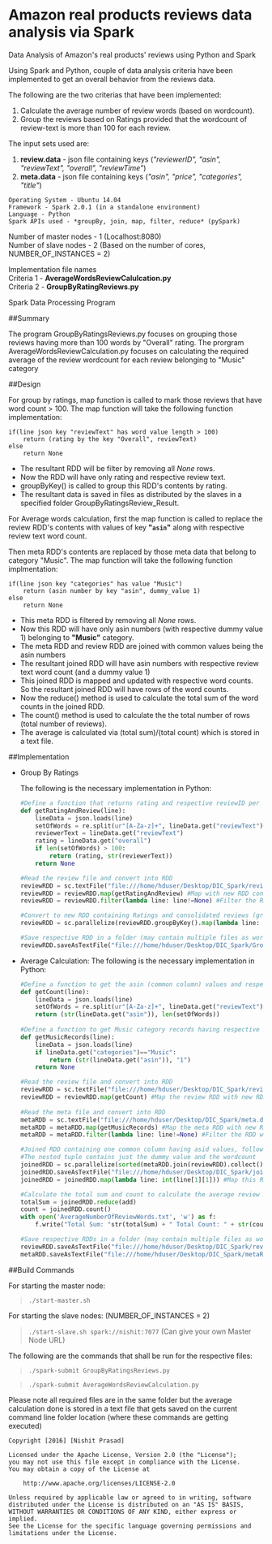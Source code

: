 # Amazon real products reviews data analysis via Spark
Data Analysis of Amazon's real products' reviews using Python and Spark

Using Spark and Python, couple of data analysis criteria have been implemented to get an overall behavior from the reviews data.

The following are the two criterias that have been implemented:  
1. Calculate the average number of review words (based on wordcount).  
2. Group the reviews based on Ratings provided that the wordcount of review-text is more than 100 for each review.  

The input sets used are:  
1. **review.data** - json file containing keys (*"reviewerID", "asin", "reviewText", "overall", "reviewTime"*)  
2. **meta.data** - json file containing keys (*"asin", "price", "categories", "title"*)  
```
Operating System - Ubuntu 14.04  
Framework - Spark 2.0.1 (in a standalone environment)  
Language - Python  
Spark APIs used - *groupBy, join, map, filter, reduce* (pySpark)  
```
Number of master nodes - 1  (Localhost:8080)  
Number of slave nodes - 2 (Based on the number of cores, NUMBER_OF_INSTANCES = 2)  

Implementation file names  
Criteria 1 - **AverageWordsReviewCalulcation.py**  
Criteria 2 - **GroupByRatingReviews.py**

Spark Data Processing Program

##Summary

The program GroupByRatingsReviews.py focuses on grouping those reviews having more than 100 words by "Overall" rating.
The prorgram AverageWordsReviewCalculation.py focuses on calculating the required average of the review wordcount for each review belonging to "Music" category

##Design

For group by ratings, map function is called to mark those reviews that have word count > 100. The map function will take the following function implementation:
```
if(line json key "reviewText" has word value length > 100)
	return (rating by the key "Overall", reviewText)
else
	return None
```
- The resultant RDD will be filter by removing all *None* rows.
- Now the RDD will have only rating and respective review text.
- groupByKey() is called to group this RDD's contents by rating.
- The resultant data is saved in files as distributed by the slaves in a specified folder GroupByRatingsReview_Result.

For Average words calculation, first the map function is called to replace the review RDD's contents with values of key **"```asin```"** along with respective review text word count.

Then meta RDD's contents are replaced by those meta data that belong to category "Music". The map function will take the following function implmentation:
```
if(line json key "categories" has value "Music")
	return (asin number by key "asin", dummy_value 1)
else
	return None
```
- This meta RDD is filtered by removing all *None* rows.
- Now this RDD will have only asin numbers (with respective dummy value 1) belonging to **"Music"** category.
- The meta RDD and review RDD are joined with common values being the asin numbers
- The resultant joined RDD will have asin numbers with respective review text word count (and a dummy value 1)
- This joined RDD is mapped and updated with respective word counts. So the resultant joined RDD will have rows of the word counts.
- Now the reduce() method is used to calculate the total sum of the word counts in the joined RDD.
- The count() method is used to calculate the the total number of rows (total number of reviews).
- The average is calculated via (total sum)/(total count) which is stored in a text file.


##Implementation

- Group By Ratings

    The following is the necessary implementation in Python:
    ```python
    #Define a function that returns rating and respective reviewID per record
    def getRatingAndReview(line):
    	lineData = json.loads(line)
    	setOfWords = re.split(ur"[A-Za-z]+", lineData.get("reviewText"), flags = re.UNICODE)
    	reviewerText = lineData.get("reviewText")
    	rating = lineData.get("overall")
    	if len(setOfWords) > 100:
    		return (rating, str(reviewerText))
    	return None
    
    #Read the review file and convert into RDD
    reviewRDD = sc.textFile("file:///home/hduser/Desktop/DIC_Spark/review.data")
    reviewRDD = reviewRDD.map(getRatingAndReview) #Map with new RDD containing just Rating and Respective Review
    reviewRDD = reviewRDD.filter(lambda line: line!=None) #Filter the RDD with any record having no 'None' values
    
    #Convert to new RDD containing Ratings and consolidated reviews (grouped by ratings)
    reviewRDD = sc.parallelize(reviewRDD.groupByKey().map(lambda line: (line[0], list(line[1]))).collect())
    
    #Save respective RDD in a folder (may contain multiple files as work is ditributed among the slaves)
    reviewRDD.saveAsTextFile("file:///home/hduser/Desktop/DIC_Spark/GroupByRatingsReview_Result")
    ```
- Average Calculation:
    The following is the necessary implementation in Python:
    ```python
    #Define a function to get the asin (common column) values and respective review wordcount
    def getCount(line):
        lineData = json.loads(line)
        setOfWords = re.split(ur"[A-Za-z]+", lineData.get("reviewText"), flags = re.UNICODE)
    	return (str(lineData.get("asin")), len(setOfWords))
        
    #Define a function to get Music category records having respective asin (commun column) values and an extra dummy column
    def getMusicRecords(line):
    	lineData = json.loads(line)
    	if lineData.get("categories")=="Music":
    		return (str(lineData.get("asin")), "1")
    	return None
    
    #Read the review file and convert into RDD
    reviewRDD = sc.textFile("file:///home/hduser/Desktop/DIC_Spark/review.data")
    reviewRDD = reviewRDD.map(getCount) #Map the review RDD with new RDD containing asin and respective review wordcount
        
    #Read the meta file and convert into RDD
    metaRDD = sc.textFile("file:///home/hduser/Desktop/DIC_Spark/meta.data")
    metaRDD = metaRDD.map(getMusicRecords) #Map the meta RDD with new RDD containing either None values, or asin and dummy
    metaRDD = metaRDD.filter(lambda line: line!=None) #Filter the RDD with only those values that do not have None values
    
    #Joined RDD containing one common column having asid values, followed by respective nested tuple of other column values)
    #The nested tuple contains just the dummy value and the wordcount
    joinedRDD = sc.parallelize(sorted(metaRDD.join(reviewRDD).collect())) #sorted lexicographically
    joinedRDD.saveAsTextFile("file:///home/hduser/Desktop/DIC_Spark/joinedRDD_result") # save file to a local path, starting with prefix file://
    joinedRDD = joinedRDD.map(lambda line: int(line[1][1])) #Map this RDD with new RDD containing just the wordcounts
    
    #Calculate the total sum and count to calculate the average review wordcount
    totalSum = joinedRDD.reduce(add)
    count = joinedRDD.count()
    with open('AverageNumberOfReviewWords.txt', 'w') as f:
    	f.write("Total Sum: "str(totalSum) + " Total Count: " + str(count) + " Required Average: " + str(round(totalSum/float(count), 2)))
    
    #Save respective RDDs in a folder (may contain multiple files as work is ditributed among the slaves)
    reviewRDD.saveAsTextFile("file:///home/hduser/Desktop/DIC_Spark/reviewRDD_AvgCalc_MidResult")
    metaRDD.saveAsTextFile("file:///home/hduser/Desktop/DIC_Spark/metaRDD_AvgCalc_MidResult")
    ```

##Build Commands
	
For starting the master node:
>```./start-master.sh```

For starting the slave nodes: (NUMBER_OF_INSTANCES = 2)
>```./start-slave.sh spark://nishit:7077``` (Can give your own Master Node URL)

The following are the commands that shall be run for the respective files:
>```./spark-submit GroupByRatingsReviews.py```

>```./spark-submit AverageWordsReviewCalculation.py```

Please note all required files are in the same folder but the average calculation done is stored in a text file that gets saved on the current command line folder location (where these commands are getting executed)


```
Copyright [2016] [Nishit Prasad]

Licensed under the Apache License, Version 2.0 (the "License");
you may not use this file except in compliance with the License.
You may obtain a copy of the License at

    http://www.apache.org/licenses/LICENSE-2.0

Unless required by applicable law or agreed to in writing, software
distributed under the License is distributed on an "AS IS" BASIS,
WITHOUT WARRANTIES OR CONDITIONS OF ANY KIND, either express or implied.
See the License for the specific language governing permissions and
limitations under the License.
```
